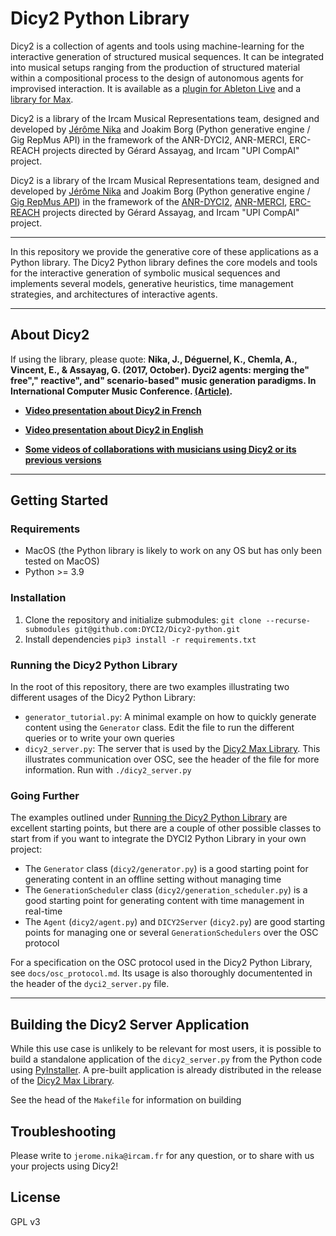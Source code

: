 # Dicy2 Python Library

Dicy2 is a collection of agents and tools using machine-learning for the interactive generation of structured musical sequences. It can be integrated into musical setups ranging from the production of structured material within a compositional process to the design of autonomous agents for improvised interaction. It is available as a [plugin for Ableton Live](https://forum.ircam.fr/projects/detail/dicy2-for-live/) and a [library for Max](https://forum.ircam.fr/projects/detail/dicy2/).

Dicy2 is a library of the Ircam Musical Representations team, designed and developed by [Jérôme Nika](https://jeromenika.com/) and Joakim Borg (Python generative engine / Gig RepMus API) in the framework of the ANR-DYCI2, ANR-MERCI, ERC-REACH projects directed by Gérard Assayag, and Ircam "UPI CompAI" project. 

Dicy2 is a library of the Ircam Musical Representations team, designed and developed by [Jérôme Nika](https://jeromenika.com/) and Joakim Borg (Python generative engine / [Gig RepMus API](https://github.com/DYCI2/gig)) in the framework of the [ANR-DYCI2](http://repmus.ircam.fr/dyci2), [ANR-MERCI](http://repmus.ircam.fr/merci), [ERC-REACH](http://repmus.ircam.fr/reach) projects directed by Gérard Assayag, and Ircam "UPI CompAI" project.

------

In this repository we provide the generative core of these applications as a Python library. The Dicy2 Python library defines the core models and tools for the interactive generation of symbolic musical sequences and implements several models, generative heuristics, time management strategies, and architectures of interactive agents.

------

## About Dicy2


If using the library, please quote: __Nika, J., Déguernel, K., Chemla, A., Vincent, E., & Assayag, G. (2017, October). Dyci2 agents: merging the" free"," reactive", and" scenario-based" music generation paradigms. In International Computer Music Conference. [(Article)](https://hal.archives-ouvertes.fr/hal-01583089/document).__


* __[Video presentation about Dicy2 in French](https://youtu.be/Co_9xZTFPEs)__

* __[Video presentation about Dicy2 in English](https://youtu.be/RXKJbpJb8w4?t=1530)__

* __[Some videos of collaborations with musicians using Dicy2 or its previous versions](https://youtube.com/playlist?list=PL-C_JLZNFAGfGwtMPrRz9gOD3LnAMnHkO)__


------

## Getting Started

### Requirements
* MacOS (the Python library is likely to work on any OS but has only been tested on MacOS)
* Python >= 3.9

### Installation
1. Clone the repository and initialize submodules: `git clone --recurse-submodules git@github.com:DYCI2/Dicy2-python.git` 
2. Install dependencies `pip3 install -r requirements.txt`

### Running the Dicy2 Python Library
In the root of this repository, there are two examples illustrating two different usages of the Dicy2 Python Library:
* `generator_tutorial.py`: A minimal example on how to quickly generate content using the `Generator` class. Edit the file to run the different queries or to write your own queries
* `dicy2_server.py`: The server that is used by the [Dicy2 Max Library](https://github.com/DYCI2/Dicy2/releases). This illustrates communication over OSC, see the header of the file for more information. Run with `./dicy2_server.py`

### Going Further
The examples outlined under [Running the Dicy2 Python Library](#Running-the-Dicy2-Python-Library) are excellent starting points, but there are a couple of other possible classes to start from if you want to integrate the DYCI2 Python Library in your own project:
* The `Generator` class (`dicy2/generator.py`) is a good starting point for generating content in an offline setting without managing time
* The `GenerationScheduler` class (`dicy2/generation_scheduler.py`) is a good starting point for generating content with time management in real-time 
* The `Agent` (`dicy2/agent.py`) and `DICY2Server` (`dicy2.py`) are good starting points for managing one or several `GenerationSchedulers` over the OSC protocol

For a specification on the OSC protocol used in the Dicy2 Python Library, see `docs/osc_protocol.md`. Its usage is also thoroughly documentented in the header of the `dyci2_server.py` file.

------

## Building the Dicy2 Server Application
While this use case is unlikely to be relevant for most users, it is possible to build a standalone application of the `dicy2_server.py` from the Python code using [PyInstaller](https://pyinstaller.org/en/stable/). A pre-built application is already distributed in the release of the [Dicy2 Max Library](https://github.com/DYCI2/Dicy2/releases). 

See the head of the `Makefile` for information on building 


## Troubleshooting
Please write to `jerome.nika@ircam.fr` for any question, or to share with us your projects using Dicy2!

## License
GPL v3

